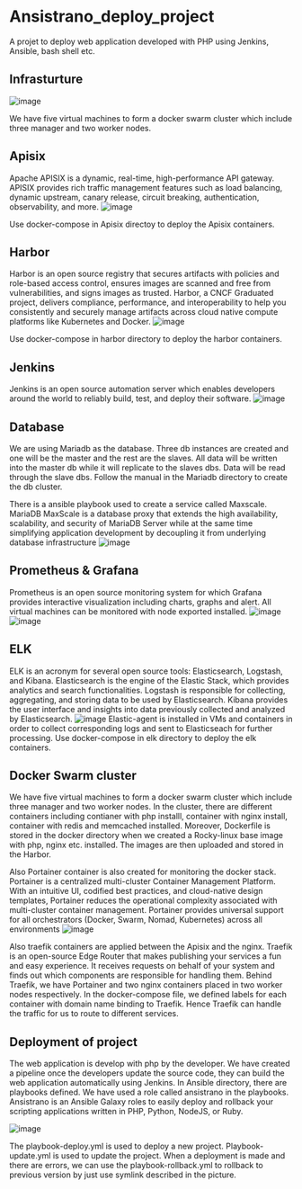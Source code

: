 # Ansistrano_deploy_project

A projet to deploy web application developed with PHP using Jenkins, Ansible, bash shell etc.

Infrasturture
-------------
![image](https://github.com/gordon1991112000/ansistrano_deploy_project/blob/main/IPZ%20%20Infrastructure.png)

We have five virtual machines to form a docker swarm cluster which include three manager and two worker nodes.

Apisix
------
Apache APISIX is a dynamic, real-time, high-performance API gateway. APISIX provides rich traffic management features such as load balancing, dynamic upstream, canary release, circuit breaking, authentication, observability, and more.
![image](https://github.com/gordon1991112000/Jenkins_ansistrano_deploy/blob/main/apisix_ingress.png)

Use docker-compose in Apisix directoy to deploy the Apisix containers.

Harbor
------
Harbor is an open source registry that secures artifacts with policies and role-based access control, ensures images are scanned and free from vulnerabilities, and signs images as trusted. Harbor, a CNCF Graduated project, delivers compliance, performance, and interoperability to help you consistently and securely manage artifacts across cloud native compute platforms like Kubernetes and Docker.
![image](https://github.com/gordon1991112000/Jenkins_ansistrano_deploy/blob/main/harbor_.PNG)

Use docker-compose in harbor directory to deploy the harbor containers.

Jenkins
-------
Jenkins is an open source automation server which enables developers around the world to reliably build, test, and deploy their software.
![image](https://user-images.githubusercontent.com/8767584/166629162-43c2b2fb-c6cc-4f87-ba6a-5e50b5d7a4ca.png)

Database
--------
We are using Mariadb as the database. Three db instances are created and one will be the master and the rest are the slaves. All data will be written into the master db while it will replicate to the slaves dbs. Data will be read through the slave dbs.
Follow the manual in the Mariadb directory to create the db cluster.

There is a ansible playbook used to create a service called Maxscale. MariaDB MaxScale is a database proxy that extends the high availability, scalability, and security of MariaDB Server while at the same time simplifying application development by decoupling it from underlying database infrastructure
![image](https://github.com/gordon1991112000/Jenkins_ansistrano_deploy/blob/main/maxscle.PNG)

Prometheus & Grafana
--------------------
Prometheus is an open source monitoring system for which Grafana provides interactive visualization including charts, graphs and alert. All virtual machines can be monitored with node exported installed.
![image](https://github.com/gordon1991112000/Jenkins_ansistrano_deploy/blob/main/prometheus.PNG)
![image](https://github.com/gordon1991112000/Jenkins_ansistrano_deploy/blob/main/grafana.PNG)

ELK
---
ELK is an acronym for several open source tools: Elasticsearch, Logstash, and Kibana. Elasticsearch is the engine of the Elastic Stack, which provides analytics and search functionalities. Logstash is responsible for collecting, aggregating, and storing data to be used by Elasticsearch. Kibana provides the user interface and insights into data previously collected and analyzed by Elasticsearch.
![image](https://github.com/gordon1991112000/Jenkins_ansistrano_deploy/blob/main/elk_.PNG)
Elastic-agent is installed in VMs and containers in order to collect corresponding logs and sent to Elasticseach for further processing.
Use docker-compose in elk directory to deploy the elk containers.

Docker Swarm cluster
--------------------
We have five virtual machines to form a docker swarm cluster which include three manager and two worker nodes. In the cluster, there are different containers including contianer with php installl, container with nginx install, container with redis and memcached installed.
Moreover, Dockerfile is stored in the docker directory when we created a Rocky-linux base image with php, nginx etc. installed. The images are then uploaded and stored in the Harbor.

Also Portainer container is also created for monitoring the docker stack. Portainer is a centralized multi-cluster Container Management Platform. 
With an intuitive UI, codified best practices, and cloud-native design templates, Portainer reduces the operational complexity associated with multi-cluster container management. 
Portainer provides universal support for all orchestrators (Docker, Swarm, Nomad, Kubernetes) across all environments
![image](https://github.com/gordon1991112000/Jenkins_ansistrano_deploy/blob/main/portainer.PNG)

Also traefik containers are applied between the Apisix and the nginx.
Traefik is an open-source Edge Router that makes publishing your services a fun and easy experience. It receives requests on behalf of your system and finds out which components are responsible for handling them.
Behind Traefik, we have Portainer and two nginx containers placed in two worker nodes respectively. In the docker-compose file, we defined labels for each container with domain name binding to Traefik. Hence Traefik can handle the traffic for us to route to different services.

Deployment of project
---------------------
The web application is develop with php by the developer. We have created a pipeline once the developers update the source code, they can build the web application automatically using Jenkins.
In Ansible directory, there are playbooks defined. We have used a role called ansistrano in the playbooks. Ansistrano is an Ansible Galaxy roles to easily deploy and rollback your scripting applications written in PHP, Python, NodeJS, or Ruby.

![image](https://github.com/gordon1991112000/Jenkins_ansistrano_deploy/blob/main/structure.PNG)

The playbook-deploy.yml is used to deploy a new project. Playbook-update.yml is used to update the project. When a deployment is made and there are errors, we can use the playbook-rollback.yml to rollback to previous version by just use symlink described in the picture.
